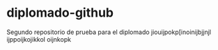 # diplomado-github
Segundo repositorio de prueba para el diplomado
jiouijpokp[inoinijbjjnjl
ijppoijkojikkol
oijnkopk
